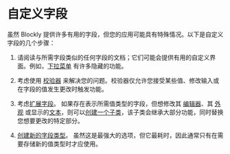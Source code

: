 # 自定义字段 
虽然 Blockly 提供许多有用的字段，但您的应用可能具有特殊情况。以下是自定义字段的几个步骤：

  1. 请阅读与所需字段类似的任何字段的文档；它们可能会提供有用的自定义界面。例如，[下拉菜单](/guides/create-custom-blocks/fields/built-in-fields/dropdown) 有许多隐藏的功能。

  2. 考虑使用 [校验器](/guides/create-custom-blocks/fields/validators) 来解决您的问题。校验器仅允许您接受某些值、修改输入或在字段的值发生更改时触发功能。

  3. 考虑[扩展字段](/guides/create-custom-blocks/fields/customizing-fields/extending)。 如果存在表示所需值类型的字段，但想修改其 [编辑器](/guides/create-custom-blocks/fields/anatomy-of-a-field.html#编辑器显示)、其 [外观](/guides/create-custom-blocks/fields/anatomy-of-a-field.html#块上显示) 或显示的[文本](/guides/create-custom-blocks/fields/customizing-fields/creating#text)，则可以[创建一个子类](/guides/create-custom-blocks/fields/customizing-fields/extending#subclassing)，该子类会继承大部分功能，同时替换您想要更改的特定部分。

  4. [创建新的字段类型](/guides/create-custom-blocks/fields/customizing-fields/creating)。 虽然这是最强大的选项，但它最耗时，因此通常只有在需要存储新的值类型时才应使用。

  